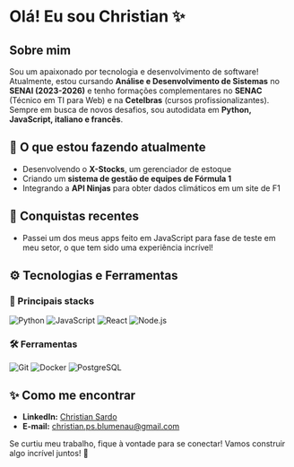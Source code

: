 # Olá! Eu sou Christian ✨

## Sobre mim

Sou um apaixonado por tecnologia e desenvolvimento de software! Atualmente, estou cursando **Análise e Desenvolvimento de Sistemas** no **SENAI (2023-2026)** e tenho formações complementares no **SENAC** (Técnico em TI para Web) e na **Cetelbras** (cursos profissionalizantes). Sempre em busca de novos desafios, sou autodidata em **Python, JavaScript, italiano e francês**.

## 🌟 O que estou fazendo atualmente
- Desenvolvendo o **X-Stocks**, um gerenciador de estoque
- Criando um **sistema de gestão de equipes de Fórmula 1**
- Integrando a **API Ninjas** para obter dados climáticos em um site de F1

## 🎉 Conquistas recentes
- Passei um dos meus apps feito em JavaScript para fase de teste em meu setor, o que tem sido uma experiência incrível!

## ⚙️ Tecnologias e Ferramentas

### 🚀 Principais stacks
![Python](https://img.shields.io/badge/-Python-3776AB?style=flat-square&logo=python&logoColor=white)
![JavaScript](https://img.shields.io/badge/-JavaScript-F7DF1E?style=flat-square&logo=javascript&logoColor=black)
![React](https://img.shields.io/badge/-React-61DAFB?style=flat-square&logo=react&logoColor=black)
![Node.js](https://img.shields.io/badge/-Node.js-339933?style=flat-square&logo=node.js&logoColor=white)

### 🛠️ Ferramentas
![Git](https://img.shields.io/badge/-Git-F05032?style=flat-square&logo=git&logoColor=white)
![Docker](https://img.shields.io/badge/-Docker-2496ED?style=flat-square&logo=docker&logoColor=white)
![PostgreSQL](https://img.shields.io/badge/-PostgreSQL-336791?style=flat-square&logo=postgresql&logoColor=white)

## ✨ Como me encontrar
- **LinkedIn:** [Christian Sardo](https://www.linkedin.com/in/chrissardo/)
- **E-mail:** christian.ps.blumenau@gmail.com

Se curtiu meu trabalho, fique à vontade para se conectar! Vamos construir algo incrível juntos! 💪

